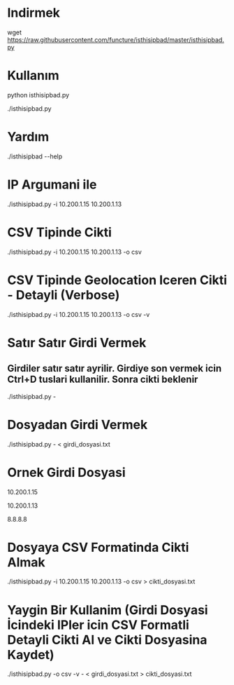 # Indirmek
wget https://raw.githubusercontent.com/functure/isthisipbad/master/isthisipbad.py

# Kullanım
python isthisipbad.py

./isthisipbad.py

# Yardım
./isthisipbad --help

# IP Argumani ile
./isthisipbad.py -i 10.200.1.15 10.200.1.13

# CSV Tipinde Cikti
./isthisipbad.py -i 10.200.1.15 10.200.1.13 -o csv

# CSV Tipinde Geolocation Iceren Cikti - Detayli (Verbose)
./isthisipbad.py -i 10.200.1.15 10.200.1.13 -o csv -v

# Satır Satır Girdi Vermek
## Girdiler satır satır ayrilir. Girdiye son vermek icin Ctrl+D tuslari kullanilir. Sonra cikti beklenir
./isthisipbad.py -

# Dosyadan Girdi Vermek
./isthisipbad.py - < girdi_dosyasi.txt

# Ornek Girdi Dosyasi
10.200.1.15

10.200.1.13

8.8.8.8

# Dosyaya CSV Formatinda Cikti Almak
./isthisipbad.py -i 10.200.1.15 10.200.1.13 -o csv > cikti_dosyasi.txt

# Yaygin Bir Kullanim (Girdi Dosyasi İcindeki IPler icin CSV Formatli Detayli Cikti Al ve Cikti Dosyasina Kaydet)
./isthisipbad.py -o csv -v - < girdi_dosyasi.txt > cikti_dosyasi.txt



